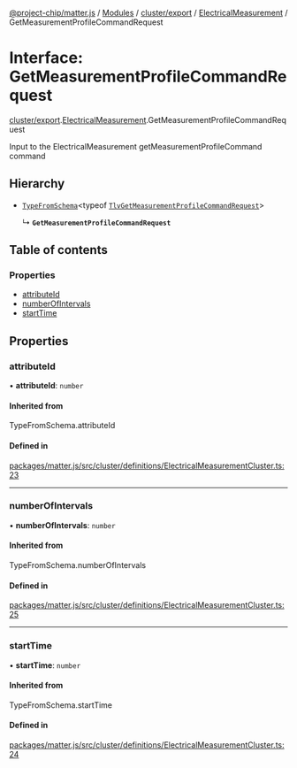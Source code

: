 [@project-chip/matter.js](../README.md) / [Modules](../modules.md) / [cluster/export](../modules/cluster_export.md) / [ElectricalMeasurement](../modules/cluster_export.ElectricalMeasurement.md) / GetMeasurementProfileCommandRequest

# Interface: GetMeasurementProfileCommandRequest

[cluster/export](../modules/cluster_export.md).[ElectricalMeasurement](../modules/cluster_export.ElectricalMeasurement.md).GetMeasurementProfileCommandRequest

Input to the ElectricalMeasurement getMeasurementProfileCommand command

## Hierarchy

- [`TypeFromSchema`](../modules/tlv_export.md#typefromschema)\<typeof [`TlvGetMeasurementProfileCommandRequest`](../modules/cluster_export.ElectricalMeasurement.md#tlvgetmeasurementprofilecommandrequest)\>

  ↳ **`GetMeasurementProfileCommandRequest`**

## Table of contents

### Properties

- [attributeId](cluster_export.ElectricalMeasurement.GetMeasurementProfileCommandRequest.md#attributeid)
- [numberOfIntervals](cluster_export.ElectricalMeasurement.GetMeasurementProfileCommandRequest.md#numberofintervals)
- [startTime](cluster_export.ElectricalMeasurement.GetMeasurementProfileCommandRequest.md#starttime)

## Properties

### attributeId

• **attributeId**: `number`

#### Inherited from

TypeFromSchema.attributeId

#### Defined in

[packages/matter.js/src/cluster/definitions/ElectricalMeasurementCluster.ts:23](https://github.com/project-chip/matter.js/blob/2d9f2165d2672864fda3496a6d0d5f93597f82c6/packages/matter.js/src/cluster/definitions/ElectricalMeasurementCluster.ts#L23)

___

### numberOfIntervals

• **numberOfIntervals**: `number`

#### Inherited from

TypeFromSchema.numberOfIntervals

#### Defined in

[packages/matter.js/src/cluster/definitions/ElectricalMeasurementCluster.ts:25](https://github.com/project-chip/matter.js/blob/2d9f2165d2672864fda3496a6d0d5f93597f82c6/packages/matter.js/src/cluster/definitions/ElectricalMeasurementCluster.ts#L25)

___

### startTime

• **startTime**: `number`

#### Inherited from

TypeFromSchema.startTime

#### Defined in

[packages/matter.js/src/cluster/definitions/ElectricalMeasurementCluster.ts:24](https://github.com/project-chip/matter.js/blob/2d9f2165d2672864fda3496a6d0d5f93597f82c6/packages/matter.js/src/cluster/definitions/ElectricalMeasurementCluster.ts#L24)
